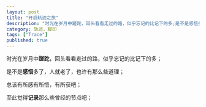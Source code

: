 ```yaml
---
layout: post
title: "开启轨迹之旅"
description: "时光在岁月中蹉跎，回头看看走过的路，似乎忘记的比记下的多;是不是感悟多了，人就老了，也许有那么些道理..."
category: 轨迹，脚印
tags: ["Trace"]
published: true
---
```


时光在岁月中**蹉跎**，回头看看走过的路，似乎忘记的比记下的多；

是不是**感悟**多了，人就老了，也许有那么些道理；

总该有所感有所悟，有所获吧；

至此觉得**记录**那么些曾经的节点吧；
